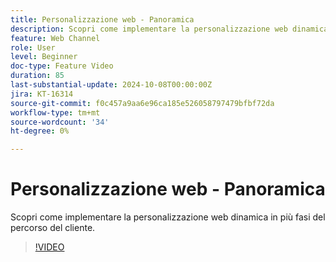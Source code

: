 ```yaml
---
title: Personalizzazione web - Panoramica
description: Scopri come implementare la personalizzazione web dinamica in più fasi del percorso del cliente.
feature: Web Channel
role: User
level: Beginner
doc-type: Feature Video
duration: 85
last-substantial-update: 2024-10-08T00:00:00Z
jira: KT-16314
source-git-commit: f0c457a9aa6e96ca185e526058797479bfbf72da
workflow-type: tm+mt
source-wordcount: '34'
ht-degree: 0%

---
```



# Personalizzazione web - Panoramica

Scopri come implementare la personalizzazione web dinamica in più fasi del percorso del cliente.

>[!VIDEO](https://video.tv.adobe.com/v/3432678/?learn=on)
